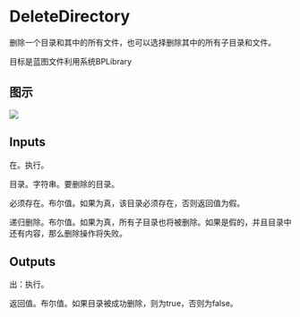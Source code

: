 # DeleteDirectory

删除一个目录和其中的所有文件，也可以选择删除其中的所有子目录和文件。

目标是蓝图文件利用系统BPLibrary

## 图示

![]($-20221218-19001600.png)

## Inputs

在。执行。

目录。字符串。要删除的目录。

必须存在。布尔值。如果为真，该目录必须存在，否则返回值为假。

递归删除。布尔值。如果为真，所有子目录也将被删除。如果是假的，并且目录中还有内容，那么删除操作将失败。

## Outputs

出：执行。

返回值。布尔值。如果目录被成功删除，则为true，否则为false。
